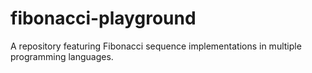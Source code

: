 # fibonacci-playground
A repository featuring Fibonacci sequence implementations in multiple programming languages.
